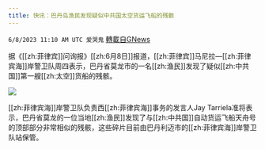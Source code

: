 ```yaml
---
title: 快讯：巴丹岛渔民发现疑似中共国太空货运飞船的残骸
---
```

`6/8/2023 11:10 AM UTC 爱哭鬼` [轉載自GNews](https://gnews.org/articles/1368264)

据《[[zh:菲律宾]]问询报》[[zh:6月8日]]报道，[[zh:菲律宾]]马尼拉—[[zh:菲律宾海]]岸警卫队周四表示，巴丹省莫龙市的一名[[zh:渔民]]发现了疑似[[zh:中共国]]第一艘[[zh:太空]]货船的残骸。

![](https://ipfs.gnews.org/ipfs/QmZp7ZziKPTTPdPbiyxL5iP6NS31uwQKiPRDkMgRHjprxj?filename=1F969C35-7BD7-4BA6-812B-12CF76F8F2B6.jpeg)

  

[[zh:菲律宾海]]岸警卫队负责西[[zh:菲律宾海]]事务的发言人Jay Tarriela准将表示，巴丹省莫龙的一位当地[[zh:渔民]]发现了与[[zh:中共国]]自动货运飞船天舟号的顶部部分非常相似的残骸，这些碎片目前由巴丹利迈市的[[zh:菲律宾海]]岸警卫队站保管。
